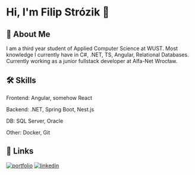 
# Hi, I'm Filip Strózik 👋


## 🚀 About Me

I am a third year student of Applied Computer Science at WUST. Most knowledge I currently have in C#, .NET, TS, Angular, Relational Databases.
Currently working as a junior fullstack developer at Alfa-Net Wrocław.



## 🛠 Skills
Frontend:
Angular, somehow React

Backend: 
.NET, Spring Boot, Nest.js

DB:
SQL Server, Oracle

Other:
Docker, Git


## 🔗 Links
[![portfolio](https://img.shields.io/badge/my_portfolio-000?style=for-the-badge&logo=ko-fi&logoColor=white)](https://filipstrozik.github.io/Filipstrozik/)
[![linkedin](https://img.shields.io/badge/linkedin-0A66C2?style=for-the-badge&logo=linkedin&logoColor=white)](https://www.linkedin.com/in/filip-str%C3%B3zik-600466248/)
